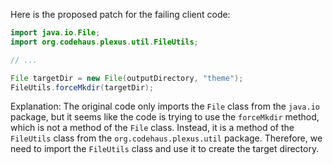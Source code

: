 Here is the proposed patch for the failing client code:
```java
import java.io.File;
import org.codehaus.plexus.util.FileUtils;

// ...

File targetDir = new File(outputDirectory, "theme");
FileUtils.forceMkdir(targetDir);
```
Explanation:
The original code only imports the `File` class from the `java.io` package, but it seems like the code is trying to use the `forceMkdir` method, which is not a method of the `File` class. Instead, it is a method of the `FileUtils` class from the `org.codehaus.plexus.util` package. Therefore, we need to import the `FileUtils` class and use it to create the target directory.